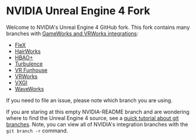NVIDIA Unreal Engine 4 Fork
===========================

Welcome to NVIDIA's Unreal Engine 4 GitHub fork.  This fork contains many branches with [GameWorks and VRWorks integrations](https://developer.nvidia.com/nvidia-gameworks-and-ue4):

* [FleX](https://developer.nvidia.com/flex)
* [HairWorks](https://developer.nvidia.com/hairworks)
* [HBAO+](http://www.geforce.com/hardware/technology/hbao-plus)
* [Turbulence](https://developer.nvidia.com/turbulence)
* [VR Funhouse](https://developer.nvidia.com/vr-funhouse-mod-kit)
* [VRWorks](https://developer.nvidia.com/vrworks)
* [VXGI](https://developer.nvidia.com/vxgi)
* [WaveWorks](https://developer.nvidia.com/waveworks)

If you need to file an issue, please note which branch you are using.

If you are staring at this empty NVIDIA-README branch and are wondering where to find the Unreal Engine 4 source, see a [quick tutorial about git branches](https://www.atlassian.com/git/tutorials/using-branches).  Note, you can view all of NVIDIA's integration branches with the `git branch -r` command.